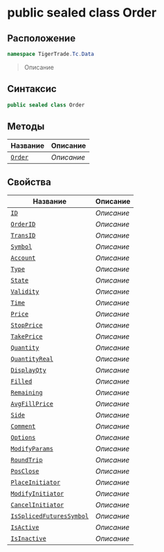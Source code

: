 
# public sealed class Order
## Расположение
```csharp
namespace TigerTrade.Tc.Data
```



> Описание

## Синтаксис
```csharp
public sealed class Order
```


## Методы
| Название | Описание |
| --- | --- |
| [`Order`](./Order.cs/Методы/Order.md) | *Описание* |

## Свойства
| Название | Описание |
| --- | --- |
| [`ID`](./Order.cs/Свойства/ID.md) | *Описание* |
| [`OrderID`](./Order.cs/Свойства/OrderID.md) | *Описание* |
| [`TransID`](./Order.cs/Свойства/TransID.md) | *Описание* |
| [`Symbol`](./Order.cs/Свойства/Symbol.md) | *Описание* |
| [`Account`](./Order.cs/Свойства/Account.md) | *Описание* |
| [`Type`](./Order.cs/Свойства/Type.md) | *Описание* |
| [`State`](./Order.cs/Свойства/State.md) | *Описание* |
| [`Validity`](./Order.cs/Свойства/Validity.md) | *Описание* |
| [`Time`](./Order.cs/Свойства/Time.md) | *Описание* |
| [`Price`](./Order.cs/Свойства/Price.md) | *Описание* |
| [`StopPrice`](./Order.cs/Свойства/StopPrice.md) | *Описание* |
| [`TakePrice`](./Order.cs/Свойства/TakePrice.md) | *Описание* |
| [`Quantity`](./Order.cs/Свойства/Quantity.md) | *Описание* |
| [`QuantityReal`](./Order.cs/Свойства/QuantityReal.md) | *Описание* |
| [`DisplayQty`](./Order.cs/Свойства/DisplayQty.md) | *Описание* |
| [`Filled`](./Order.cs/Свойства/Filled.md) | *Описание* |
| [`Remaining`](./Order.cs/Свойства/Remaining.md) | *Описание* |
| [`AvgFillPrice`](./Order.cs/Свойства/AvgFillPrice.md) | *Описание* |
| [`Side`](./Order.cs/Свойства/Side.md) | *Описание* |
| [`Comment`](./Order.cs/Свойства/Comment.md) | *Описание* |
| [`Options`](./Order.cs/Свойства/Options.md) | *Описание* |
| [`ModifyParams`](./Order.cs/Свойства/ModifyParams.md) | *Описание* |
| [`RoundTrip`](./Order.cs/Свойства/RoundTrip.md) | *Описание* |
| [`PosClose`](./Order.cs/Свойства/PosClose.md) | *Описание* |
| [`PlaceInitiator`](./Order.cs/Свойства/PlaceInitiator.md) | *Описание* |
| [`ModifyInitiator`](./Order.cs/Свойства/ModifyInitiator.md) | *Описание* |
| [`CancelInitiator`](./Order.cs/Свойства/CancelInitiator.md) | *Описание* |
| [`IsSplicedFuturesSymbol`](./Order.cs/Свойства/IsSplicedFuturesSymbol.md) | *Описание* |
| [`IsActive`](./Order.cs/Свойства/IsActive.md) | *Описание* |
| [`IsInactive`](./Order.cs/Свойства/IsInactive.md) | *Описание* |



